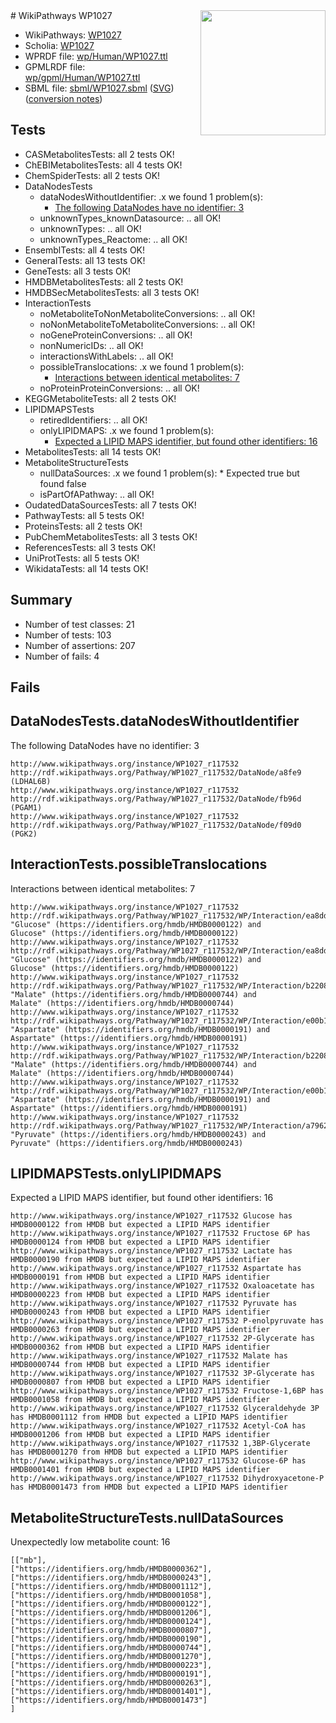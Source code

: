 <img style="float: right; width: 200px" src="../logo.png" />
# WikiPathways WP1027

* WikiPathways: [WP1027](https://identifiers.org/wikipathways:WP1027)
* Scholia: [WP1027](https://scholia.toolforge.org/wikipathways/WP1027)
* WPRDF file: [wp/Human/WP1027.ttl](../wp/Human/WP1027.ttl)
* GPMLRDF file: [wp/gpml/Human/WP1027.ttl](../wp/gpml/Human/WP1027.ttl)
* SBML file: [sbml/WP1027.sbml](../sbml/WP1027.sbml) ([SVG](../sbml/WP1027.svg)) ([conversion notes](../sbml/WP1027.txt))

## Tests
* CASMetabolitesTests: all 2 tests OK!
* ChEBIMetabolitesTests: all 4 tests OK!
* ChemSpiderTests: all 2 tests OK!
* DataNodesTests
    * dataNodesWithoutIdentifier: .x we found 1 problem(s):
        * [The following DataNodes have no identifier: 3](#d2d32fa2)
    * unknownTypes_knownDatasource: .. all OK!
    * unknownTypes: .. all OK!
    * unknownTypes_Reactome: .. all OK!
* EnsemblTests: all 4 tests OK!
* GeneralTests: all 13 tests OK!
* GeneTests: all 3 tests OK!
* HMDBMetabolitesTests: all 2 tests OK!
* HMDBSecMetabolitesTests: all 3 tests OK!
* InteractionTests
    * noMetaboliteToNonMetaboliteConversions: .. all OK!
    * noNonMetaboliteToMetaboliteConversions: .. all OK!
    * noGeneProteinConversions: .. all OK!
    * nonNumericIDs: .. all OK!
    * interactionsWithLabels: .. all OK!
    * possibleTranslocations: .x we found 1 problem(s):
        * [Interactions between identical metabolites: 7](#d59038ca)
    * noProteinProteinConversions: .. all OK!
* KEGGMetaboliteTests: all 2 tests OK!
* LIPIDMAPSTests
    * retiredIdentifiers: .. all OK!
    * onlyLIPIDMAPS: .x we found 1 problem(s):
        * [Expected a LIPID MAPS identifier, but found other identifiers: 16](#d0bfb67e)
* MetabolitesTests: all 14 tests OK!
* MetaboliteStructureTests
    * nullDataSources: .x we found 1 problem(s):
            * Expected true but found false
    * isPartOfAPathway: .. all OK!
* OudatedDataSourcesTests: all 7 tests OK!
* PathwayTests: all 5 tests OK!
* ProteinsTests: all 2 tests OK!
* PubChemMetabolitesTests: all 3 tests OK!
* ReferencesTests: all 3 tests OK!
* UniProtTests: all 5 tests OK!
* WikidataTests: all 14 tests OK!


## Summary

* Number of test classes: 21
* Number of tests: 103
* Number of assertions: 207
* Number of fails: 4

## Fails

<a name="d2d32fa2" />

## DataNodesTests.dataNodesWithoutIdentifier

The following DataNodes have no identifier: 3
```
http://www.wikipathways.org/instance/WP1027_r117532 http://rdf.wikipathways.org/Pathway/WP1027_r117532/DataNode/a8fe9 (LDHAL6B)
http://www.wikipathways.org/instance/WP1027_r117532 http://rdf.wikipathways.org/Pathway/WP1027_r117532/DataNode/fb96d (PGAM1)
http://www.wikipathways.org/instance/WP1027_r117532 http://rdf.wikipathways.org/Pathway/WP1027_r117532/DataNode/f09d0 (PGK2)
```

<a name="d59038ca" />

## InteractionTests.possibleTranslocations

Interactions between identical metabolites: 7
```
http://www.wikipathways.org/instance/WP1027_r117532 http://rdf.wikipathways.org/Pathway/WP1027_r117532/WP/Interaction/ea8dd_2 "Glucose" (https://identifiers.org/hmdb/HMDB0000122) and 
Glucose" (https://identifiers.org/hmdb/HMDB0000122)
http://www.wikipathways.org/instance/WP1027_r117532 http://rdf.wikipathways.org/Pathway/WP1027_r117532/WP/Interaction/ea8dd_1 "Glucose" (https://identifiers.org/hmdb/HMDB0000122) and 
Glucose" (https://identifiers.org/hmdb/HMDB0000122)
http://www.wikipathways.org/instance/WP1027_r117532 http://rdf.wikipathways.org/Pathway/WP1027_r117532/WP/Interaction/b2208_1 "Malate" (https://identifiers.org/hmdb/HMDB0000744) and 
Malate" (https://identifiers.org/hmdb/HMDB0000744)
http://www.wikipathways.org/instance/WP1027_r117532 http://rdf.wikipathways.org/Pathway/WP1027_r117532/WP/Interaction/e00b1_2 "Aspartate" (https://identifiers.org/hmdb/HMDB0000191) and 
Aspartate" (https://identifiers.org/hmdb/HMDB0000191)
http://www.wikipathways.org/instance/WP1027_r117532 http://rdf.wikipathways.org/Pathway/WP1027_r117532/WP/Interaction/b2208_2 "Malate" (https://identifiers.org/hmdb/HMDB0000744) and 
Malate" (https://identifiers.org/hmdb/HMDB0000744)
http://www.wikipathways.org/instance/WP1027_r117532 http://rdf.wikipathways.org/Pathway/WP1027_r117532/WP/Interaction/e00b1_1 "Aspartate" (https://identifiers.org/hmdb/HMDB0000191) and 
Aspartate" (https://identifiers.org/hmdb/HMDB0000191)
http://www.wikipathways.org/instance/WP1027_r117532 http://rdf.wikipathways.org/Pathway/WP1027_r117532/WP/Interaction/a7962 "Pyruvate" (https://identifiers.org/hmdb/HMDB0000243) and 
Pyruvate" (https://identifiers.org/hmdb/HMDB0000243)
```

<a name="d0bfb67e" />

## LIPIDMAPSTests.onlyLIPIDMAPS

Expected a LIPID MAPS identifier, but found other identifiers: 16
```
http://www.wikipathways.org/instance/WP1027_r117532 Glucose has HMDB0000122 from HMDB but expected a LIPID MAPS identifier
http://www.wikipathways.org/instance/WP1027_r117532 Fructose 6P has HMDB0000124 from HMDB but expected a LIPID MAPS identifier
http://www.wikipathways.org/instance/WP1027_r117532 Lactate has HMDB0000190 from HMDB but expected a LIPID MAPS identifier
http://www.wikipathways.org/instance/WP1027_r117532 Aspartate has HMDB0000191 from HMDB but expected a LIPID MAPS identifier
http://www.wikipathways.org/instance/WP1027_r117532 Oxaloacetate has HMDB0000223 from HMDB but expected a LIPID MAPS identifier
http://www.wikipathways.org/instance/WP1027_r117532 Pyruvate has HMDB0000243 from HMDB but expected a LIPID MAPS identifier
http://www.wikipathways.org/instance/WP1027_r117532 P-enolpyruvate has HMDB0000263 from HMDB but expected a LIPID MAPS identifier
http://www.wikipathways.org/instance/WP1027_r117532 2P-Glycerate has HMDB0000362 from HMDB but expected a LIPID MAPS identifier
http://www.wikipathways.org/instance/WP1027_r117532 Malate has HMDB0000744 from HMDB but expected a LIPID MAPS identifier
http://www.wikipathways.org/instance/WP1027_r117532 3P-Glycerate has HMDB0000807 from HMDB but expected a LIPID MAPS identifier
http://www.wikipathways.org/instance/WP1027_r117532 Fructose-1,6BP has HMDB0001058 from HMDB but expected a LIPID MAPS identifier
http://www.wikipathways.org/instance/WP1027_r117532 Glyceraldehyde 3P has HMDB0001112 from HMDB but expected a LIPID MAPS identifier
http://www.wikipathways.org/instance/WP1027_r117532 Acetyl-CoA has HMDB0001206 from HMDB but expected a LIPID MAPS identifier
http://www.wikipathways.org/instance/WP1027_r117532 1,3BP-Glycerate has HMDB0001270 from HMDB but expected a LIPID MAPS identifier
http://www.wikipathways.org/instance/WP1027_r117532 Glucose-6P has HMDB0001401 from HMDB but expected a LIPID MAPS identifier
http://www.wikipathways.org/instance/WP1027_r117532 Dihydroxyacetone-P has HMDB0001473 from HMDB but expected a LIPID MAPS identifier
```

<a name="9190418f" />

## MetaboliteStructureTests.nullDataSources

Unexpectedly low metabolite count: 16
```
[["mb"],
["https://identifiers.org/hmdb/HMDB0000362"],
["https://identifiers.org/hmdb/HMDB0000243"],
["https://identifiers.org/hmdb/HMDB0001112"],
["https://identifiers.org/hmdb/HMDB0001058"],
["https://identifiers.org/hmdb/HMDB0000122"],
["https://identifiers.org/hmdb/HMDB0001206"],
["https://identifiers.org/hmdb/HMDB0000124"],
["https://identifiers.org/hmdb/HMDB0000807"],
["https://identifiers.org/hmdb/HMDB0000190"],
["https://identifiers.org/hmdb/HMDB0000744"],
["https://identifiers.org/hmdb/HMDB0001270"],
["https://identifiers.org/hmdb/HMDB0000223"],
["https://identifiers.org/hmdb/HMDB0000191"],
["https://identifiers.org/hmdb/HMDB0000263"],
["https://identifiers.org/hmdb/HMDB0001401"],
["https://identifiers.org/hmdb/HMDB0001473"]
]
```

